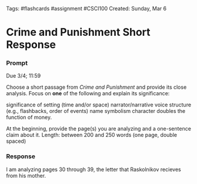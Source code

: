 Tags: #flashcards #assignment #CSCI100
Created: Sunday, Mar 6

# Crime and Punishment Short Response

### Prompt
Due 3/4; 11:59

Choose a short passage from _Crime and Punishment_ and provide its close analysis. Focus on **one** of the following and explain its significance:

significance of setting (time and/or space)
narrator/narrative voice
structure (e.g., flashbacks, order of events)
name symbolism
character doubles
the function of money.  

At the beginning, provide the page(s) you are analyzing and a one-sentence claim about it. Length: between 200 and 250 words (one page, double spaced)


### Response

I am analyzing pages 30 through 39, the letter that Raskolnikov recieves from his mother.
